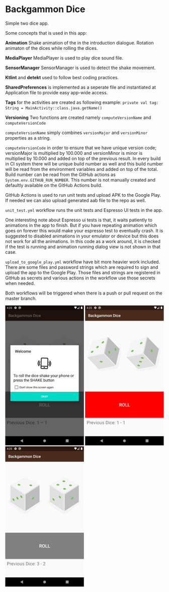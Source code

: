 # Backgammon Dice
Simple two dice app.

Some concepts that is used in this app:

**Animation**
Shake animation of the in the introduction dialogue.
Rotation animaton of the dices while rolling the dices.

**MediaPlayer**
MediaPlayer is used to play dice sound file.

**SensorManager**
SensorManager is used to detect the shake movement.

**Ktlint** and **detekt** used to follow best coding practices. 

**SharedPreferences** is implemented as a seperate file and instantiated at Application file to provide easy app-wide access.

**Tags** for the activities are created as following example:
`private val tag: String = MainActivity::class.java.getName()`

**Versioning**
Two functions are created namely `computeVersionName` and `computeVersionCode`

`computeVersionName` simply combines `versionMajor` and `versionMinor` properties as a string.

`computeVersionCode` in order to ensure that we have unique version code; versionMajor is multiplied by 100.000 and versionMinor is minor is multiplied by 10.000 and added on top of the previous result. In every build in CI system there will be unique build number as well and this build number will be read from the environment variables and added on top of the total. Build number can be read from the GitHub actions as `System.env.GITHUB_RUN_NUMBER`. This number is not manually created and defaultly available on the GitHub Actions build.

GitHub Actions is used to run unit tests and upload APK to the Google Play. If needed we can also upload generated aab file to the repo as well.

 `unit_test.yml` workflow runs the unit tests and Espresso UI tests in the app.
 
 One interesting note about Espresso ui tests is that, it waits patiently to animations in the app to finish. But if you have repeating animation which goes on forever this would make your espresso test to eventually crash. It is suggested to disabled animations in your emulator or device but this does not work for all the animations. In this code as a work around, it is checked if the test is running and animation running dialog view is not shown in that case.
 
 `upload_to_google_play.yml` workflow have bit more heavier work included. There are some files and password strings which are required to sign and upload the app to the Google Play. Those files and strings are registered in GitHub as secrets and various actions in the workflow use those secrets when needed.
 
 Both workflows will be triggered when there is a push or pull request on the master branch.

<img src=bg1.png width="250"> <img src=bg2.png width="250"> <img src=bg3.png width="250">
